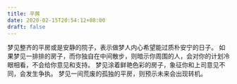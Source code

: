 ```yaml
---
title: 平房
date: 2020-02-15T20:54:12+08:00
draft: false
---
```


梦见整齐的平房或是安静的院子，表示做梦人内心希望能过质朴安宁的日子。
如果梦见一排排的房子，而你独自在中间散步，则暗示你周围的人，会对你的计划冷眼相看，不会给你意见和支持。
梦见涂着鲜艳色彩的房子，象征你和上司意见不同，会发生争执。
梦见一间荒废的孤独的平房，则预示未来会出现转机。
